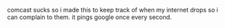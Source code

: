 comcast sucks so i made this to keep track of when my internet drops so i can complain to them. it pings google once every second.
